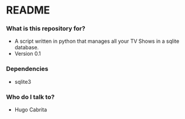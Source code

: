 # README #

### What is this repository for? ###

* A script written in python that manages all your TV Shows in a sqlite database.
* Version 0.1

### Dependencies ###

* sqlite3

### Who do I talk to? ###

* Hugo Cabrita